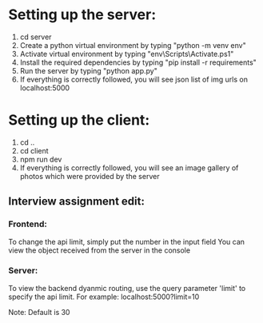 # Setting up the server:
1) cd server
2) Create a python virtual environment by typing "python -m venv env"
3) Activate virtual environment by typing "env\Scripts\Activate.ps1"
4) Install the required dependencies by typing "pip install -r requirements"
5) Run the server by typing "python app.py"
6) If everything is correctly followed, you will see json list of img urls on localhost:5000

# Setting up the client:
1) cd ..
2) cd client
3) npm run dev
4) If everything is correctly followed, you will see an image gallery of photos which were provided by the server

## Interview assignment edit:
### Frontend:
To change the api limit, simply put the number in the input field
You can view the object received from the server in the console

### Server:
To view the backend dyanmic routing, use the query parameter 'limit' to specify the api limit.
For example: localhost:5000?limit=10

Note: Default is 30